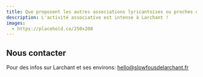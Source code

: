 ```yaml
---
title: Que proposent les autres associations lyricantoises ou proches de Larchant ?
description: L'activité associative est intense à Larchant !
images:
  - https://placehold.co/250x200
---
```

## Nous contacter

Pour des infos sur Larchant et ses environs:  [hello@slowfousdelarchant.fr](hello@slowfousdelarchant.fr)
